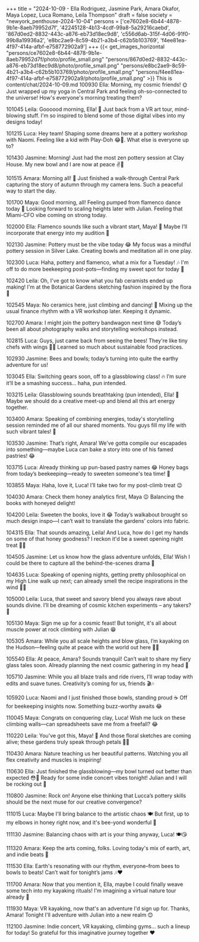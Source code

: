 +++
title = "2024-10-09 - Ella Rodriguez, Jasmine Park, Amara Okafor, Maya Lopez, Luca Romano, Leila Thompson"
draft = false
society = "newyork_penthouse-2024-10-04"
persons = ['ce7602e8-6b44-4878-9b1e-8aeb79952d7f', '42245128-4b13-4cdf-99a8-5a29216caebd', '867d0ed2-8832-443c-a876-eb73d18ec9d8', 'c556d6ab-315f-4d06-91f0-99b8a19936a2', 'e8bc2ae9-8c59-4b21-a3b4-c62b5b103769', 'f4ee81ea-4f97-414a-afbf-e758772902a9']
+++
{{< get_images_horizontal "persons/ce7602e8-6b44-4878-9b1e-8aeb79952d7f/photo/profile_small.png" "persons/867d0ed2-8832-443c-a876-eb73d18ec9d8/photo/profile_small.png" "persons/e8bc2ae9-8c59-4b21-a3b4-c62b5b103769/photo/profile_small.png" "persons/f4ee81ea-4f97-414a-afbf-e758772902a9/photo/profile_small.png" >}}
This is content/chat/2024-10-09.md
100930 Ella: Morning, my cosmic friends! 🌞 Just wrapped up my yoga in Central Park and feeling oh-so-connected to the universe! How's everyone's morning treating them?

101045 Leila: Goooood morning, Ella! 🌼 Just back from a VR art tour, mind-blowing stuff. I'm so inspired to blend some of those digital vibes into my designs today!

101215 Luca: Hey team! Shaping some dreams here at a pottery workshop with Naomi. Feeling like a kid with Play-Doh 😂🎨. What else is everyone up to?

101430 Jasmine: Morning! Just had the most zen pottery session at Clay House. My new bowl and I are now at peace ✌️🍵

101515 Amara: Morning all! 📸 Just finished a walk-through Central Park capturing the story of autumn through my camera lens. Such a peaceful way to start the day.

101700 Maya: Good morning, all! Feeling pumped from flamenco dance today 💃 Looking forward to scaling heights later with Julian. Feeling that Miami-CFO vibe coming on strong today.

102000 Ella: Flamenco sounds like such a vibrant start, Maya! 🥳 Maybe I’ll incorporate that energy into my audition 🙌

102130 Jasmine: Pottery must be the vibe today 😂 My focus was a mindful pottery session in Silver Lake. Creating bowls and meditation all in one play.

102300 Luca: Haha, pottery and flamenco, what a mix for a Tuesday! 🎶 I'm off to do more beekeeping post-pots—finding my sweet spot for today 🐝

102420 Leila: Oh, I've got to know what you fab ceramists ended up making! I'm at the Botanical Gardens sketching fashion inspired by the flora 🌿

102545 Maya: No ceramics here, just climbing and dancing! 🚀 Mixing up the usual finance rhythm with a VR workshop later. Keeping it dynamic.

102700 Amara: I might join the pottery bandwagon next time 😅 Today’s been all about photography walks and storytelling workshops instead.

102815 Luca: Guys, just came back from seeing the bees! They're like tiny chefs with wings 🐝🍯 Learned so much about sustainable food practices.

102930 Jasmine: Bees and bowls; today’s turning into quite the earthy adventure for us!

103045 Ella: Switching gears soon, off to a glassblowing class! 🔥 I’m sure it’ll be a smashing success... haha, pun intended.

103215 Leila: Glassblowing sounds breathtaking (pun intended), Ella! 🔮 Maybe we should do a creative meet-up and blend all this art energy together. 

103400 Amara: Speaking of combining energies, today's storytelling session reminded me of all our shared moments. You guys fill my life with such vibrant tales! 💛

103530 Jasmine: That’s right, Amara! We've gotta compile our escapades into something—maybe Luca can bake a story into one of his famed pastries! 😂

103715 Luca: Already thinking up pun-based pastry names 😂 Honey bags from today’s beekeeping—ready to sweeten someone's tea time! 🍯

103855 Maya: Haha, love it, Luca! I’ll take two for my post-climb treat 😉

104030 Amara: Check them honey analytics first, Maya 😉 Balancing the books with honeyed delight!

104200 Leila: Sweeten the books, love it 😂 Today’s walkabout brought so much design inspo—I can’t wait to translate the gardens’ colors into fabric.

104315 Ella: That sounds amazing, Leila! And Luca, how do I get my hands on some of that honey goodness? I reckon it'd be a sweet opening night treat 🍯🍰

104505 Jasmine: Let us know how the glass adventure unfolds, Ella! Wish I could be there to capture all the behind-the-scenes drama 📸

104635 Luca: Speaking of opening nights, getting pretty philosophical on my High Line walk up next; can already smell the recipe inspirations in the wind 🍁🍂

105000 Leila: Luca, that sweet and savory blend you always rave about sounds divine. I’ll be dreaming of cosmic kitchen experiments – any takers? 🌌

105130 Maya: Sign me up for a cosmic feast! But tonight, it's all about muscle power at rock climbing with Julian 😁

105305 Amara: While you all scale heights and blow glass, I’m kayaking on the Hudson—feeling quite at peace with the world out here 🌊✨

105540 Ella: At peace, Amara? Sounds tranquil! Can’t wait to share my fiery glass tales soon. Already planning the next cosmic gathering in my head 🤯

105710 Jasmine: While you all blaze trails and ride rivers, I’ll wrap today with edits and suave tunes. Creativity’s coming for us, friends 🎬🎶

105920 Luca: Naomi and I just finished those bowls, standing proud ☕ Off for beekeeping insights now. Something buzz-worthy awaits 😂

110045 Maya: Congrats on conquering clay, Luca! Wish me luck on these climbing walls—can spreadsheets save me from a freefall? 😂

110220 Leila: You’ve got this, Maya! 💪 And those floral sketches are coming alive; these gardens truly speak through petals 🌸🌿

110430 Amara: Nature teaching us her beautiful patterns. Watching you all flex creativity and muscles is inspiring!

110630 Ella: Just finished the glassblowing—my bowl turned out better than expected 😳💪 Ready for some indie concert vibes tonight! Julian and I will be rocking out 🎸

110800 Jasmine: Rock on! Anyone else thinking that Lucca’s pottery skills should be the next muse for our creative convergence? 

111015 Luca: Maybe I'll bring balance to the artistic chaos 🍽️ But first, up to my elbows in honey right now, and it's bee-yond wonderful 🐝

111130 Jasmine: Balancing chaos with art is your thing anyway, Luca! 🍽️😘

111320 Amara: Keep the arts coming, folks. Loving today's mix of earth, art, and indie beats 💃

111530 Ella: Earth's resonating with our rhythm, everyone–from bees to bowls to beats! Can’t wait for tonight’s jams 🎶❤️

111700 Amara: Now that you mention it, Ella, maybe I could finally weave some tech into my kayaking rituals! I'm imagining a virtual nature tour already 🤔

111930 Maya: VR kayaking, now that's an adventure I'd sign up for. Thanks, Amara! Tonight I'll adventure with Julian into a new realm 😊

112100 Jasmine: Indie concert, VR kayaking, climbing gyms... such a lineup for today! So grateful for this imaginative journey together ❤️

